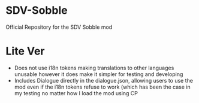 # SDV-Sobble
Official Repository for the SDV Sobble mod
# Lite Ver
- Does not use i18n tokens making translations to other languages unusable however it does make it simpler for testing and developing
- Includes Dialogue directly in the dialogue.json, allowing users to use the mod even if the i18n tokens refuse to work (which has been the case in my testing no matter how I load the mod using CP
